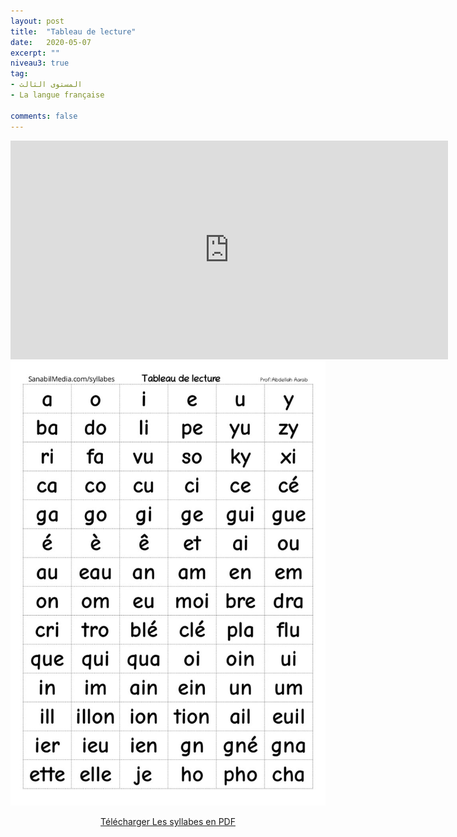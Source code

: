 ```yaml
---
layout: post
title:  "Tableau de lecture"
date:   2020-05-07
excerpt: ""
niveau3: true
tag:
- المستوى الثالث 
- La langue française

comments: false
---
```

<center>
		   <img style="display: none;" src="/assets/img/thumbnails/3-syllabes-SanabilMedia.com.jpg" alt="" width="1" height="1">
<iframe width="700px" height="350px" src="https://www.youtube.com/embed/TZaObWrCh-M?rel=0&controls=1&showinfo=0&modestbranding=1&enablejsapi=1" allowfullscreen frameborder="0" ></iframe>
<br>
<img src="/assets/img/tableau-de-lecture_syllabes_sanabilmedia.jpg" alt="Tableau de lecture syllabique" >
<br>	
<p markdown="0"><a href="https://drive.google.com/u/0/uc?id=1bdlQ47AMohw3IjJKPo_m-GEiKdF2Wsr8&export=download" class="btn">Télécharger Les syllabes en PDF</a></p>
</center>

